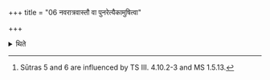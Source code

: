 +++
title = "06 नवरात्रवास्तौ वा पुनरेत्यैकामुषित्वा"

+++

<details><summary>थिते</summary>

6. Or having stayed somewhere else, continuously for nine nights, having come back, stayed in his house for one night, if he is going away, he should offer (this libation).[^1]  


[^1]: Sūtras 5 and 6 are influenced by TS III. 4.10.2-3 and MS 1.5.13.
</details>
